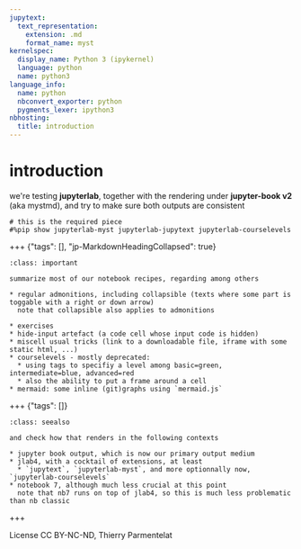 ```yaml
---
jupytext:
  text_representation:
    extension: .md
    format_name: myst
kernelspec:
  display_name: Python 3 (ipykernel)
  language: python
  name: python3
language_info:
  name: python
  nbconvert_exporter: python
  pygments_lexer: ipython3
nbhosting:
  title: introduction
---
```


# introduction

we're testing **jupyterlab**, together with  the rendering under **jupyter-book v2** (aka mystmd), and try to make sure both outputs are consistent

```{code-cell} ipython3
# this is the required piece
#%pip show jupyterlab-myst jupyterlab-jupytext jupyterlab-courselevels
```

+++ {"tags": [], "jp-MarkdownHeadingCollapsed": true}

````{admonition} what we do in this series of sample notebooks
:class: important

summarize most of our notebook recipes, regarding among others

* regular admonitions, including collapsible (texts where some part is toggable with a right or down arrow)
  note that collapsible also applies to admonitions

* exercises
* hide-input artefact (a code cell whose input code is hidden)
* miscell usual tricks (link to a downloadable file, iframe with some static html, ...)
* courselevels - mostly deprecated:
  * using tags to specifiy a level among basic=green, intermediate=blue, advanced=red
  * also the ability to put a frame around a cell
* mermaid: some inline (git)graphs using `mermaid.js`
````

+++ {"tags": []}

````{admonition} for what targets
:class: seealso

and check how that renders in the following contexts

* jupyter book output, which is now our primary output medium
* jlab4, with a cocktail of extensions, at least
  * `jupytext`, `jupyterlab-myst`, and more optionnally now, `jupyterlab-courselevels`
* notebook 7, although much less crucial at this point  
  note that nb7 runs on top of jlab4, so this is much less problematic than nb classic
````

+++

License CC BY-NC-ND, Thierry Parmentelat
